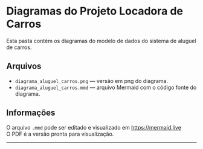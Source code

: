 # Diagramas do Projeto Locadora de Carros

Esta pasta contém os diagramas do modelo de dados do sistema de aluguel de carros.

## Arquivos

- `diagrama_aluguel_carros.png` — versão em png do diagrama.
- `diagrama_aluguel_carros.mmd` — arquivo Mermaid com o código fonte do diagrama.

## Informações

O arquivo `.mmd` pode ser editado e visualizado em https://mermaid.live  
O PDF é a versão pronta para visualização.

---
